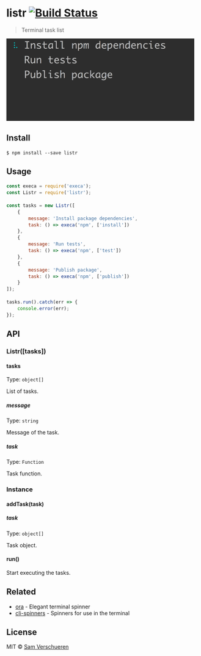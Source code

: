 # listr [![Build Status](https://travis-ci.org/SamVerschueren/listr.svg?branch=master)](https://travis-ci.org/SamVerschueren/listr)

> Terminal task list

<img src="screenshot.gif" width="492">

## Install

```
$ npm install --save listr
```


## Usage

```js
const execa = require('execa');
const Listr = require('listr');

const tasks = new Listr([
	{
		message: 'Install package dependencies',
		task: () => execa('npm', ['install'])
	},
	{
		message: 'Run tests',
		task: () => execa('npm', ['test'])
	},
	{
		message: 'Publish package',
		task: () => execa('npm', ['publish'])
	}
]);

tasks.run().catch(err => {
	console.error(err);
});
```


## API

### Listr([tasks])

#### tasks

Type: `object[]`

List of tasks.

##### message

Type: `string`

Message of the task.

##### task

Type: `Function`

Task function.

### Instance

#### addTask(task)

##### task

Type: `object[]`

Task object.

#### run()

Start executing the tasks.


## Related

- [ora](https://github.com/sindresorhus/ora) - Elegant terminal spinner
- [cli-spinners](https://github.com/sindresorhus/cli-spinners) - Spinners for use in the terminal


## License

MIT © [Sam Verschueren](https://github.com/SamVerschueren)
